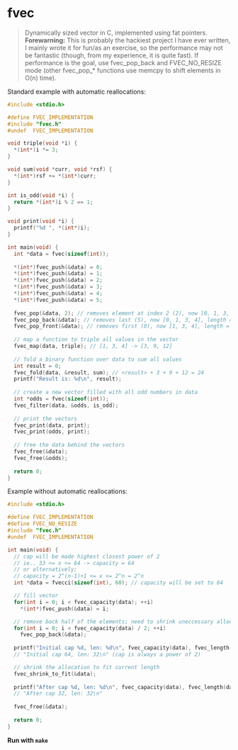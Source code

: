 # fvec
> Dynamically sized vector in C, implemented using fat pointers.<br>
> **Forewarning:** This is probably the hackiest project I have ever written, I mainly wrote it for fun/as an exercise, so the performance may not be fantastic (though, from my experience, it is quite fast).
> If performance is the goal, use fvec_pop_back and FVEC_NO_RESIZE mode (other fvec_pop_* functions use memcpy to shift elements in O(n) time).

Standard example with automatic reallocations:

```C
#include <stdio.h>

#define FVEC_IMPLEMENTATION
#include "fvec.h"
#undef  FVEC_IMPLEMENTATION

void triple(void *i) {
  *(int*)i *= 3;
}

void sum(void *curr, void *rsf) {
  *(int*)rsf += *(int*)curr;
}

int is_odd(void *i) {
  return *(int*)i % 2 == 1;
}

void print(void *i) {
  printf("%d ", *(int*)i);
}

int main(void) {
  int *data = fvec(sizeof(int));
  
  *(int*)fvec_push(&data) = 0;
  *(int*)fvec_push(&data) = 1;
  *(int*)fvec_push(&data) = 2;
  *(int*)fvec_push(&data) = 3;
  *(int*)fvec_push(&data) = 4;
  *(int*)fvec_push(&data) = 5;
  
  fvec_pop(&data, 2); // removes element at index 2 (2), now [0, 1, 3, 4, 5]
  fvec_pop_back(&data); // removes last (5), now [0, 1, 3, 4], length = 4
  fvec_pop_front(&data); // removes first (0), now [1, 3, 4], length = 3
  
  // map a function to triple all values in the vector
  fvec_map(data, triple); // [1, 3, 4] -> [3, 9, 12]
  
  // fold a binary function over data to sum all values
  int result = 0;
  fvec_fold(data, &result, sum); // <result> + 3 + 9 + 12 = 24
  printf("Result is: %d\n", result);
  
  // create a new vector filled with all odd numbers in data
  int *odds = fvec(sizeof(int));
  fvec_filter(data, &odds, is_odd);
  
  // print the vectors
  fvec_print(data, print);
  fvec_print(odds, print);
 
  // free the data behind the vectors
  fvec_free(&data);
  fvec_free(&odds);
  
  return 0;
}
```

Example without automatic reallocations:

```C
#include <stdio.h>

#define FVEC_IMPLEMENTATION
#define FVEC_NO_RESIZE
#include "fvec.h"
#undef  FVEC_IMPLEMENTATION

int main(void) {
  // cap will be made highest closest power of 2
  // ie.. 33 <= x <= 64 -> capacity = 64
  // or alternatively;
  // capacity = 2^(n-1)+1 <= x <= 2^n = 2^n
  int *data = fvecci(sizeof(int), 60); // capacity will be set to 64

  // fill vector
  for(int i = 0; i < fvec_capacity(data); ++i)
    *(int*)fvec_push(&data) = i;

  // remove back half of the elements; need to shrink uneccessary allocation
  for(int i = 0; i < fvec_capacity(data) / 2; ++i)
    fvec_pop_back(&data);
    
  printf("Initial cap %d, len: %d\n", fvec_capacity(data), fvec_length(data));
  // "Initial cap 64, len: 32\n" (cap is always a power of 2)

  // shrink the allocation to fit current length
  fvec_shrink_to_fit(&data);
  
  printf("After cap %d, len: %d\n", fvec_capacity(data), fvec_length(data));
  // "After cap 32, len: 32\n"
  
  fvec_free(&data);
  
  return 0;
}
```

**Run with `make`**

